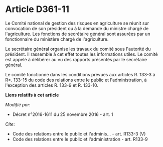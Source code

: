 # Article D361-11

Le Comité national de gestion des risques en agriculture se réunit sur convocation de son président ou à la demande du
ministre chargé de l'agriculture. Les fonctions de secrétaire général sont assurées par un fonctionnaire du ministère chargé
de l'agriculture. 

Le secrétaire général organise les travaux du comité sous l'autorité du président. Il rassemble à cet effet toutes les
informations utiles. Le comité est appelé à délibérer au vu des rapports présentés par le secrétaire général. 

Le comité fonctionne dans les conditions prévues aux articles R. 133-3 à R*. 133-15 du code des relations entre le public et
l'administration, à l'exception des articles R. 133-9 et R. 133-10.

**Liens relatifs à cet article**

_Modifié par_:

  - Décret n°2016-1611 du 25 novembre 2016 - art. 1

_Cite_:

  - Code des relations entre le public et l'adminis... - art. R133-3 (V)
  - Code des relations entre le public et l'administration - art. R133-9

